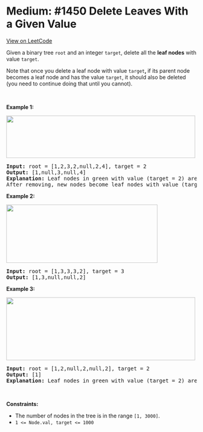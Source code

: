 
Medium: #1450 Delete Leaves With a Given Value
=======================
[View on LeetCode](https://leetcode.com/problems/delete-leaves-with-a-given-value/)
</hr>
<p>Given a binary tree <code>root</code> and an integer <code>target</code>, delete all the <strong>leaf nodes</strong> with value <code>target</code>.</p>

<p>Note that once you delete a leaf node with value <code>target</code><strong>, </strong>if its parent node becomes a leaf node and has the value <code>target</code>, it should also be deleted (you need to continue doing that until you cannot).</p>

<p>&nbsp;</p>
<p><strong class="example">Example 1:</strong></p>

<p><strong><img alt="" src="https://assets.leetcode.com/uploads/2020/01/09/sample_1_1684.png" style="width: 500px; height: 112px;" /></strong></p>

<pre>
<strong>Input:</strong> root = [1,2,3,2,null,2,4], target = 2
<strong>Output:</strong> [1,null,3,null,4]
<strong>Explanation:</strong> Leaf nodes in green with value (target = 2) are removed (Picture in left). 
After removing, new nodes become leaf nodes with value (target = 2) (Picture in center).
</pre>

<p><strong class="example">Example 2:</strong></p>

<p><strong><img alt="" src="https://assets.leetcode.com/uploads/2020/01/09/sample_2_1684.png" style="width: 400px; height: 154px;" /></strong></p>

<pre>
<strong>Input:</strong> root = [1,3,3,3,2], target = 3
<strong>Output:</strong> [1,3,null,null,2]
</pre>

<p><strong class="example">Example 3:</strong></p>

<p><strong><img alt="" src="https://assets.leetcode.com/uploads/2020/01/15/sample_3_1684.png" style="width: 500px; height: 166px;" /></strong></p>

<pre>
<strong>Input:</strong> root = [1,2,null,2,null,2], target = 2
<strong>Output:</strong> [1]
<strong>Explanation:</strong> Leaf nodes in green with value (target = 2) are removed at each step.
</pre>

<p>&nbsp;</p>
<p><strong>Constraints:</strong></p>

<ul>
	<li>The number of nodes in the tree is in the range <code>[1, 3000]</code>.</li>
	<li><code>1 &lt;= Node.val, target &lt;= 1000</code></li>
</ul>


